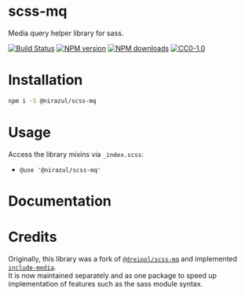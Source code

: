 # scss-mq
Media query helper library for sass.

[![Build Status][workflow-image]][workflow-url]
[![NPM version][npm-version-image]][npm-url]
[![NPM downloads][npm-downloads-image]][npm-url]
[![CC0-1.0][license-image]][license-url]

# Installation
```bash
npm i -S @nirazul/scss-mq
```

# Usage
Access the library mixins via `_index.scss`:

- `@use '@nirazul/scss-mq'`

# Documentation
<!-- TODO -->

# Credits
Originally, this library was a fork of [`@dreipol/scss-mq`](https://github.com/dreipol/scss-mq) and implemented [`include-media`](https://github.com/eduardoboucas/include-media).
<br>
It is now maintained separately and as one package to speed up implementation of features such as the sass module syntax.

[workflow-image]:https://img.shields.io/github/workflow/status/nirazul/scss-mq/test?style=flat-square
[workflow-url]:https://github.com/nirazul/scss-mq/actions

[license-image]:https://img.shields.io/github/license/nirazul/scss-mq?style=flat-square
[license-url]:LICENSE

[npm-version-image]:https://img.shields.io/npm/v/@nirazul/scss-mq?style=flat-square
[npm-downloads-image]:https://img.shields.io/npm/dm/@nirazul/scss-mq.svg?style=flat-square
[npm-url]:https://npmjs.org/package/@nirazul/scss-mq
